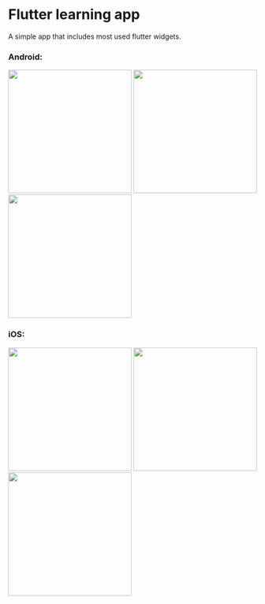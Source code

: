 # Flutter learning app

A simple app that includes most used flutter widgets.

### Android:
<p>
  <img src="https://user-images.githubusercontent.com/51084681/174923907-f6cadf69-b45f-42e4-92e9-97b1144c0deb.png" width="250" />
  <img src="https://user-images.githubusercontent.com/51084681/174923931-aa60a861-c4ee-479f-a0e5-f95c06488854.png" width="250" /> 
  <img src="https://user-images.githubusercontent.com/51084681/174923977-e6d3eba9-c31b-4839-8f27-2b11cd314618.png" width="250" />
</p>

### iOS:
<p>
  <img src="https://user-images.githubusercontent.com/51084681/174924721-cd8781f4-1e09-42f4-aa48-277f847b6c48.png" width="250" />
  <img src="https://user-images.githubusercontent.com/51084681/174924732-1ef172ef-3745-4ec4-b61b-dd871358c60b.png" width="250" /> 
  <img src="https://user-images.githubusercontent.com/51084681/174924735-21c03b5e-8008-45af-a1cb-6f14421d2f08.png" width="250" />
</p>
